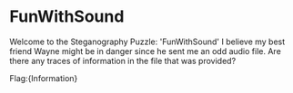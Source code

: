 # FunWithSound

Welcome to the Steganography Puzzle: 'FunWithSound'
I believe my best friend Wayne might be in danger since he sent me an odd audio file. 
Are there any traces of information in the file that was provided?


Flag:{Information}


